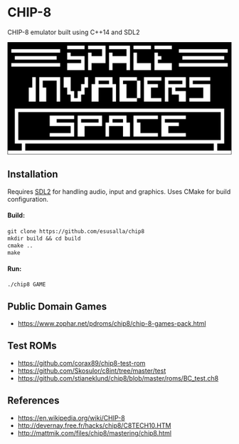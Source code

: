 # CHIP-8
CHIP-8 emulator built using C++14 and SDL2

![alt text](assets/chip8.png "Space Invaders")

## Installation
Requires [SDL2](https://www.libsdl.org/download-2.0.php) for handling audio, input and graphics. Uses CMake for build configuration.

#### Build:
```
git clone https://github.com/esusalla/chip8
mkdir build && cd build
cmake ..
make
```

#### Run:
```
./chip8 GAME
```

## Public Domain Games
* https://www.zophar.net/pdroms/chip8/chip-8-games-pack.html

## Test ROMs
* https://github.com/corax89/chip8-test-rom
* https://github.com/Skosulor/c8int/tree/master/test
* https://github.com/stianeklund/chip8/blob/master/roms/BC_test.ch8

## References
* https://en.wikipedia.org/wiki/CHIP-8
* http://devernay.free.fr/hacks/chip8/C8TECH10.HTM
* http://mattmik.com/files/chip8/mastering/chip8.html
